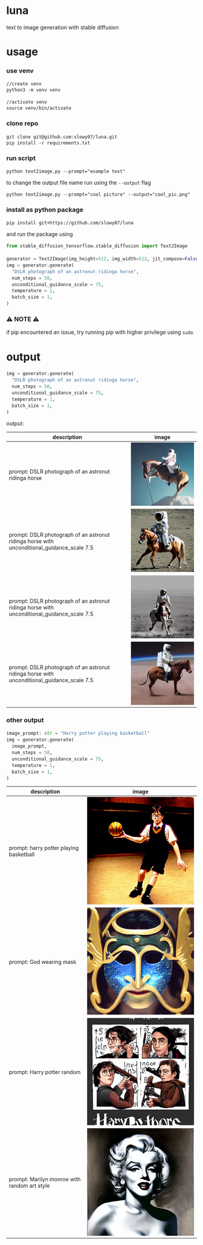 # luna
text to image generation with stable diffusion

# usage
### use venv
```
//create venv
python3 -m venv venv

//activate venv
source venv/bin/activate
```

### clone repo
```
git clone git@github.com:slowy07/luna.git
pip install -r requirements.txt
```

### run script
```
python text2image.py --prompt="example text"
```
to change the output file name run using the `--output` flag
```
python text2image.py --prompt="cool picture" --output="cool_pic.png"
```


###  install as python package
```
pip install git+https://github.com/slowy07/luna
```
and run the package using
```python
from stable_diffusion_tensorflow.stable_diffusion import Text2Image

generator = Text2Image(img_height=512, img_width=512, jit_compose=False)
img = generator.generate(
  "DSLR photograph of an astronut ridinga horse",
  num_steps = 50,
  unconditional_guidance_scale = 75,
  temperature = 1,
  batch_size = 1,
)
```

### ⚠️ NOTE ⚠️
if pip encountered an issue, try running pip with higher privilege using `sudo`

# output

```python
img = generator.generate(
  "DSLR photograph of an astronut ridinga horse",
  num_steps = 50,
  unconditional_guidance_scale = 75,
  temperature = 1,
  batch_size = 1,
)
```
output:

| description | image |
| ------ | ----- |
| prompt: DSLR photograph of an astronut ridinga horse | ![astronut_horse](.github/result_output/astronaut_horse.png) |
| prompt: DSLR photograph of an astronut ridinga horse with unconditional_guidance_scale 7.5 | ![astronaut_horse2](.github/result_output/astronaut_horse2.png) |
| prompt: DSLR photograph of an astronut ridinga horse with unconditional_guidance_scale 7.5 | ![astronaut_horse3](.github/result_output/astronaut_horse3.png) |
| prompt: DSLR photograph of an astronut ridinga horse with unconditional_guidance_scale 7.5 | ![astronaut_horse4](.github/result_output/astronaut_horse4.png) |

###  other output

```python
image_prompt: str = "Harry potter playing basketball"
img = generator.generate(
  image_prompt,
  num_steps = 50,
  unconditional_guidance_scale = 75,
  temperature = 1,
  batch_size = 1,
)
```

| description | image |
| ------ | ----- |
| prompt: harry potter playing basketball | ![harry_potter_playing_basketball](.github/result_output/harry_potter_playing_basket.png) |
| prompt: God wearing mask | ![god_wearing_mask](.github/result_output/god_wearing_mask.png) |
| prompt: Harry potter random | ![harry_potter_random](.github/result_output/harry_potter_random.png) |
| prompt: Marilyn monroe with random  art style | ![marilyn_monroe_with_random_art_style](.github/result_output/marilyn_monroe_with_random_art_style.png) |
